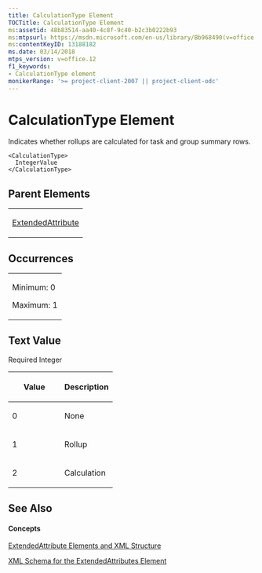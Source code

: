 ```yaml
---
title: CalculationType Element
TOCTitle: CalculationType Element
ms:assetid: 48b83514-aa40-4c8f-9c40-b2c3b0222b93
ms:mtpsurl: https://msdn.microsoft.com/en-us/library/Bb968490(v=office.12)
ms:contentKeyID: 13188182
ms.date: 03/14/2018
mtps_version: v=office.12
f1_keywords:
- CalculationType element
monikerRange: '>= project-client-2007 || project-client-odc'
---
```


# CalculationType Element




Indicates whether rollups are calculated for task and group summary rows.

    <CalculationType>
      IntegerValue
    </CalculationType>

## Parent Elements

<table>
<colgroup>
<col style="width: 100%" />
</colgroup>
<tbody>
<tr class="odd">
<td><p><a href="extendedattribute-element.md">ExtendedAttribute</a></p></td>
</tr>
</tbody>
</table>

## Occurrences

<table>
<colgroup>
<col style="width: 100%" />
</colgroup>
<tbody>
<tr class="odd">
<td><p>Minimum: 0</p>
<p>Maximum: 1</p></td>
</tr>
</tbody>
</table>

## Text Value

Required Integer

<table>
<colgroup>
<col style="width: 50%" />
<col style="width: 50%" />
</colgroup>
<thead>
<tr class="header">
<th><p>Value</p></th>
<th><p>Description</p></th>
</tr>
</thead>
<tbody>
<tr class="odd">
<td><p>0</p></td>
<td><p>None</p></td>
</tr>
<tr class="even">
<td><p>1</p></td>
<td><p>Rollup</p></td>
</tr>
<tr class="odd">
<td><p>2</p></td>
<td><p>Calculation</p></td>
</tr>
</tbody>
</table>

## See Also

#### Concepts

[ExtendedAttribute Elements and XML Structure](extendedattribute-elements-and-xml-structure.md)

[XML Schema for the ExtendedAttributes Element](xml-schema-for-the-extendedattributes-element.md)

